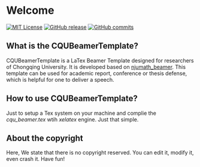 # Welcome
[![MIT License](https://img.shields.io/badge/license-MIT-green.svg)](https://opensource.org/licenses/MIT) 
[![GitHub release](https://img.shields.io/github/release/CQUtug/TeXProposal.svg)](https://github.com/CQUtug/CQUBeamer)
[![GitHub commits](https://img.shields.io/github/commits-since/CQUtug/TeXProposal/1.1.svg)](https://github.com/CQUtug/CQUBeamer/issues)

## What is the CQUBeamerTemplate?
CQUBeamerTemplate is a LaTex Beamer Template designed for researchers of Chongqing University. It is developed based on [njumath_beamer](https://github.com/YLiu1231/njumath_beamer). This template can be used for academic report, conference or thesis defense, which is helpful for one to deliver a speech.

## How to use CQUBeamerTemplate?
 
Just to setup a Tex system on your machine and complie the *cqu_beamer.tex* wtih *xelatex* engine. Just that simple.

## About the copyright

Here, We state that there is no copyright reserved. You can edit it, modify it, even crash it. Have fun!
